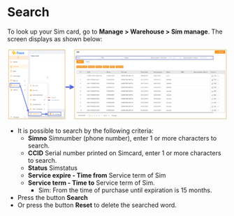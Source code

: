 # Search

To look up your Sim card, go to **Manage > Warehouse > Sim manage**.
The screen displays as shown below:

<span style="display:block;text-align:left">![Manage device ](/docs/assets/images/web-english/sim/sim.png)

* It is possible to search by the following criteria:
     * **Simno** Simnumber (phone number), enter 1 or more characters to search.
     * **CCID** Serial number printed on Simcard, enter 1 or more characters to search.
     * **Status** Simstatus
     * **Service expire - Time from** Service term of Sim
     * **Service term - Time to** Service term of Sim.
       * Sim: From the time of purchase until expiration is 15 months.
* Press the button **Search**
* Or press the button **Reset** to delete the searched word.

